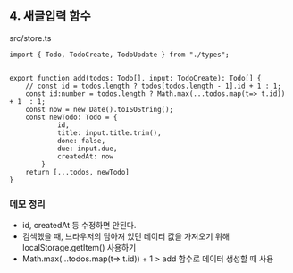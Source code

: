 ## 4. 새글입력 함수

src/store.ts 
```
import { Todo, TodoCreate, TodoUpdate } from "./types";


export function add(todos: Todo[], input: TodoCreate): Todo[] {
    // const id = todos.length ? todos[todos.length - 1].id + 1 : 1;
    const id:number = todos.length ? Math.max(...todos.map(t=> t.id)) + 1  : 1;
    const now = new Date().toISOString();
    const newTodo: Todo = { 
            id, 
            title: input.title.trim(),
            done: false,
            due: input.due,
            createdAt: now
        }
    return [...todos, newTodo]    
}
```


### 메모 정리 
+ id, createdAt 등 수정하면 안된다.
+ 검색했을 때, 브라우저의 담아져 있던 데이터 값을 가져오기 위해 localStorage.getItem() 사용하기
+ Math.max(...todos.map(t=> t.id)) + 1 > add 함수로 데이터 생성할 때 사용
